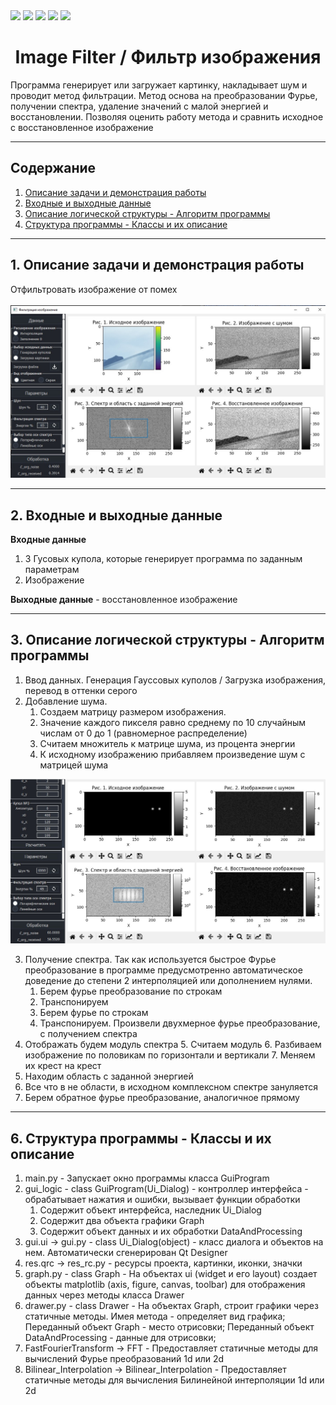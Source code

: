 <!---------------------------------------------------------------------------------->
<div align="left">
<img src="https://img.shields.io/badge/python-3670A0?style=for-the-badge&logo=python&logoColor=ffdd54" height=24> 
<img src="https://img.shields.io/badge/Matplotlib-%23ffffff.svg?style=for-the-badge&logo=Matplotlib&logoColor=black" height=24>
<img src="https://img.shields.io/badge/numpy-%23013243.svg?style=for-the-badge&logo=numpy&logoColor=white" height=24>
<img src="https://img.shields.io/badge/pandas-%23150458.svg?style=for-the-badge&logo=pandas&logoColor=white" height=24>
<img src="https://img.shields.io/badge/Qt-41CD52?style=for-the-badge&logo=Qt&logoColor=white" height=24>
</div>

<h1 align="center">Image Filter / Фильтр изображения </h1>

Программа генерирует или загружает картинку, накладывает шум и проводит метод фильтрации. Метод основа на преобразовании Фурье, получении спектра, удаление значений с малой энергией и восстановлении. Позволяя оценить работу метода и сравнить исходное с восстановленное изображение
<!---------------------------------------------------------------------------------->

---

<h2 align="left"> Содержание </h2>

1. [ Описание задачи и демонстрация работы ](https://github.com/SkorEgor/Filter_Images#-1-описание-задачи-и-демонстрация-работы-)
2. [ Входные и выходные данные ](https://github.com/SkorEgor/Filter_Images#-2-входные-и-выходные-данные-)
3. [ Описание логической структуры - Алгоритм программы ](https://github.com/SkorEgor/Filter_Images#-3-описание-логической-структуры---алгоритм-программы-)
4. [ Структура программы - Классы и их описание](https://github.com/SkorEgor/Filter_Images#-6-структура-программы---классы-и-их-описание-)

<!---------------------------------------------------------------------------------->

---

<h2 align="left"> 1. Описание задачи и демонстрация работы </h2>
Отфильтровать изображение от помех
<br><br>
<div align="center">
<!--- 1.PictureControl.png -->
<img src="https://raw.githubusercontent.com/SkorEgor/picturesgifs-for-readme/RobotControl/Image_filter/Image.jpg" >
</div>

<!---------------------------------------------------------------------------------->

---

<h2 align="left"> 2. Входные и выходные данные </h2>

**Входные данные** 
1.	3 Гусовых купола, которые генерирует программа по заданным параметрам
2. Изображение

**Выходные данные** - восстановленное изображение

<!---------------------------------------------------------------------------------->

---

<h2 align="left"> 3. Описание логической структуры - Алгоритм программы </h2>

1. Ввод данных. Генерация Гауссовых куполов / Загрузка изображения, перевод в оттенки серого
2. Добавление шума.
   1. Создаем матрицу размером изображения.
   2. Значение каждого пикселя равно среднему по 10 случайным числам от 0 до 1 (равномерное распределение)
   3. Считаем множитель к матрице шума, из процента энергии
   4. К исходному изображению прибавляем произведение шум с матрицей шума
<div align="center">
<!--- (2) Картинка исходных данных и разницы -->
<img src="https://raw.githubusercontent.com/SkorEgor/picturesgifs-for-readme/RobotControl/Image_filter/gaus.jpg" >
</div>

3. Получение спектра. Так как используется быстрое Фурье преобразование в программе предусмотренно автоматическое доведение до степени 2 интерполяцией или дополнением нулями.
   1. Берем фурье преобразование по строкам
   2. Транспонируем
   3. Берем фурье по строкам
   4. Транспонируем. Произвели двухмерное фурье преобразование, с получением спектра
4. Отображать будем модуль спектра
   5. Считаем модуль
   6. Разбиваем изображение по половикам по горизонтали и вертикали
   7. Меняем их крест на крест
5. Находим область с заданной энергией
6. Все что в не области, в исходном комплексном спектре зануляется
7. Берем обратное фурье преобразование, аналогичное прямому

<!---------------------------------------------------------------------------------->

---

<h2 align="left"> 6. Структура программы - Классы и их описание </h2>

1. main.py - Запускает окно программы класса GuiProgram
2. gui_logic - class GuiProgram(Ui_Dialog) - контроллер интерфейса - обрабатывает нажатия и ошибки, вызывает функции обработки
   1. Содержит объект интерфейса, наследник Ui_Dialog
   2. Содержит два объекта графики Graph
   3. Содержит объект данных и их обработки DataAndProcessing
3. gui.ui -> gui.py - class Ui_Dialog(object) - класс диалога и объектов на нем. Автоматически сгенерирован Qt Designer
4. res.qrc -> res_rc.py - ресурсы проекта, картинки, иконки, значки
5. graph.py - class Graph - На объектах ui (widget и его layout) создает объекты matplotlib (axis, figure, canvas, toolbar) для отображения данных через методы класса  Drawer
6. drawer.py - class Drawer - На объектах Graph, строит графики через статичные методы. Имея метода - определяет вид графика; Переданный объект Graph - место отрисовки; Переданный объект DataAndProcessing - данные для отрисовки; 
7. FastFourierTransform -> FFT - Предоставляет статичные методы для вычислений Фурье преобразований 1d или 2d
8. Bilinear_Interpolation -> Bilinear_Interpolation - Предоставляет статичные методы для вычисления Билинейной интерполяции 1d или 2d
